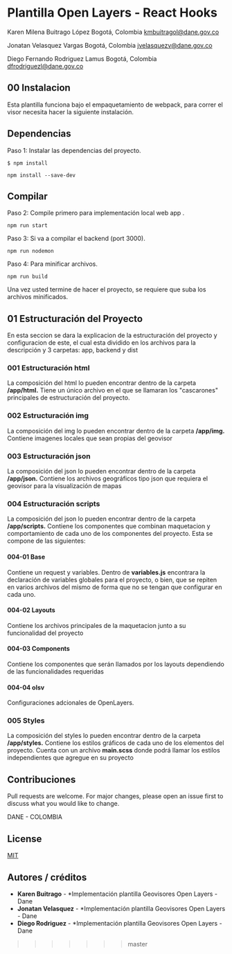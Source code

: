 # Plantilla Open Layers - React Hooks

Karen Milena Buitrago López
Bogotá, Colombia
kmbuitragol@dane.gov.co

Jonatan Velasquez Vargas
Bogotá, Colombia
jvelasquezv@dane.gov.co

Diego Fernando Rodriguez Lamus
Bogotá, Colombia
dfrodriguezl@dane.gov.co

## 00 Instalacion

Esta plantilla funciona bajo el empaquetamiento de webpack, para correr el visor necesita hacer la siguiente instalación.

## Dependencias

Paso 1: Instalar las dependencias del proyecto.

```
$ npm install
```

```
npm install --save-dev
```

## Compilar

Paso 2: Compile primero para implementación local web app .

```
npm run start
```


Paso 3: Si va a compilar el backend (port 3000).

```
npm run nodemon
```

Paso 4: Para minificar archivos.

```
npm run build
```

Una vez usted termine de hacer el proyecto, se requiere que suba los archivos minificados.

## 01 Estructuración del Proyecto

En esta seccion se dara la explicacion de la estructuración del proyecto y configuracion de este, el cual esta dividido en los archivos para la descripción y 3 carpetas: app, backend y dist

### 001 Estructuración html

La composición del html lo pueden encontrar dentro de la carpeta **/app/html.** Tiene un único archivo en el que se llamaran los "cascarones" principales de estructuración del proyecto. 

### 002 Estructuración img

La composición del img lo pueden encontrar dentro de la carpeta **/app/img.** Contiene imagenes locales que sean propias del geovisor

### 003 Estructuración json

La composición del json lo pueden encontrar dentro de la carpeta **/app/json.** Contiene los archivos geográficos tipo json que requiera el geovisor para la visualización de mapas

### 004 Estructuración scripts

La composición del json lo pueden encontrar dentro de la carpeta **/app/scripts.** Contiene los componentes que combinan maquetacion y comportamiento de cada uno de los componentes del proyecto.  Esta se compone de las siguientes:

#### 004-01 Base

Contiene un request y variables. Dentro de **variables.js** encontrara la declaración de variables globales para el proyecto, o bien, que se repiten en varios archivos del mismo de forma que no se tengan que configurar en cada uno. 

#### 004-02 Layouts

Contiene los archivos principales de la maquetacion junto a su funcionalidad del proyecto 

#### 004-03 Components

Contiene los componentes que serán llamados por los layouts dependiendo de las funcionalidades requeridas

#### 004-04 olsv

Configuraciones adcionales de OpenLayers. 

### 005 Styles

La composición del styles lo pueden encontrar dentro de la carpeta **/app/styles.** Contiene los estilos gráficos de cada uno de los elementos del proyecto. Cuenta con un archivo **main.scss** donde podrá llamar los estilos independientes que agregue en su proyecto



## Contribuciones
Pull requests are welcome. For major changes, please open an issue first to discuss what you would like to change.

DANE - COLOMBIA

## License
[MIT](https://choosealicense.com/licenses/mit/)

## Autores / créditos
* **Karen Buitrago** - *Implementación plantilla Geovisores Open Layers - Dane
* **Jonatan Velasquez** - *Implementación plantilla Geovisores Open Layers - Dane
* **Diego Rodriguez** - *Implementación plantilla Geovisores Open Layers - Dane
>>>>>>> master
